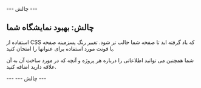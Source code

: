 \--- چالش \---

## چالش: بهبود نمایشگاه شما

استفاده از CSS که یاد گرفته اید تا صفحه شما جالب تر شود. تغییر رنگ پسزمینه صفحه یا فونت مورد استفاده برای عنوانها را امتحان کنید.

شما همچنین می توانید اطلاعاتی را درباره هر پروژه و آنچه که در مورد ساخت آن به آن علاقه دارید اضافه کنید.

\--- \--- چالش \---